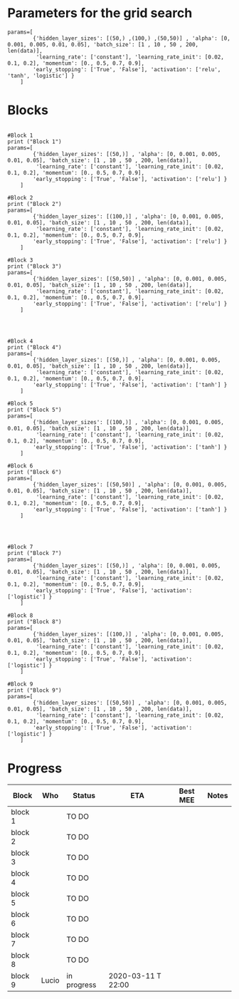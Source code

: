
Parameters for the grid search
===================================

```
params=[
        {'hidden_layer_sizes': [(50,) ,(100,) ,(50,50)] , 'alpha': [0, 0.001, 0.005, 0.01, 0.05], 'batch_size': [1 , 10 , 50 , 200, len(data)],
         'learning_rate': ['constant'], 'learning_rate_init': [0.02, 0.1, 0.2], 'momentum': [0., 0.5, 0.7, 0.9],
        'early_stopping': ['True', 'False'], 'activation': ['relu', 'tanh', 'logistic'] }     
    ]
```

Blocks
=========================

```

#Block 1
print ("Block 1")
params=[
        {'hidden_layer_sizes': [(50,)] , 'alpha': [0, 0.001, 0.005, 0.01, 0.05], 'batch_size': [1 , 10 , 50 , 200, len(data)],
         'learning_rate': ['constant'], 'learning_rate_init': [0.02, 0.1, 0.2], 'momentum': [0., 0.5, 0.7, 0.9],
        'early_stopping': ['True', 'False'], 'activation': ['relu'] }     
    ]

#Block 2
print ("Block 2")
params=[
        {'hidden_layer_sizes': [(100,)] , 'alpha': [0, 0.001, 0.005, 0.01, 0.05], 'batch_size': [1 , 10 , 50 , 200, len(data)],
         'learning_rate': ['constant'], 'learning_rate_init': [0.02, 0.1, 0.2], 'momentum': [0., 0.5, 0.7, 0.9],
        'early_stopping': ['True', 'False'], 'activation': ['relu'] }     
    ]

#Block 3
print ("Block 3")
params=[
        {'hidden_layer_sizes': [(50,50)] , 'alpha': [0, 0.001, 0.005, 0.01, 0.05], 'batch_size': [1 , 10 , 50 , 200, len(data)],
         'learning_rate': ['constant'], 'learning_rate_init': [0.02, 0.1, 0.2], 'momentum': [0., 0.5, 0.7, 0.9],
        'early_stopping': ['True', 'False'], 'activation': ['relu'] }     
    ]
	
	
	
	
#Block 4
print ("Block 4")
params=[
        {'hidden_layer_sizes': [(50,)] , 'alpha': [0, 0.001, 0.005, 0.01, 0.05], 'batch_size': [1 , 10 , 50 , 200, len(data)],
         'learning_rate': ['constant'], 'learning_rate_init': [0.02, 0.1, 0.2], 'momentum': [0., 0.5, 0.7, 0.9],
        'early_stopping': ['True', 'False'], 'activation': ['tanh'] }     
    ]

#Block 5
print ("Block 5")
params=[
        {'hidden_layer_sizes': [(100,)] , 'alpha': [0, 0.001, 0.005, 0.01, 0.05], 'batch_size': [1 , 10 , 50 , 200, len(data)],
         'learning_rate': ['constant'], 'learning_rate_init': [0.02, 0.1, 0.2], 'momentum': [0., 0.5, 0.7, 0.9],
        'early_stopping': ['True', 'False'], 'activation': ['tanh'] }     
    ]

#Block 6
print ("Block 6")
params=[
        {'hidden_layer_sizes': [(50,50)] , 'alpha': [0, 0.001, 0.005, 0.01, 0.05], 'batch_size': [1 , 10 , 50 , 200, len(data)],
         'learning_rate': ['constant'], 'learning_rate_init': [0.02, 0.1, 0.2], 'momentum': [0., 0.5, 0.7, 0.9],
        'early_stopping': ['True', 'False'], 'activation': ['tanh'] }     
    ]
	
	
	
	
#Block 7
print ("Block 7")
params=[
        {'hidden_layer_sizes': [(50,)] , 'alpha': [0, 0.001, 0.005, 0.01, 0.05], 'batch_size': [1 , 10 , 50 , 200, len(data)],
         'learning_rate': ['constant'], 'learning_rate_init': [0.02, 0.1, 0.2], 'momentum': [0., 0.5, 0.7, 0.9],
        'early_stopping': ['True', 'False'], 'activation': ['logistic'] }     
    ]

#Block 8
print ("Block 8")
params=[
        {'hidden_layer_sizes': [(100,)] , 'alpha': [0, 0.001, 0.005, 0.01, 0.05], 'batch_size': [1 , 10 , 50 , 200, len(data)],
         'learning_rate': ['constant'], 'learning_rate_init': [0.02, 0.1, 0.2], 'momentum': [0., 0.5, 0.7, 0.9],
        'early_stopping': ['True', 'False'], 'activation': ['logistic'] }     
    ]

#Block 9
print ("Block 9")
params=[
        {'hidden_layer_sizes': [(50,50)] , 'alpha': [0, 0.001, 0.005, 0.01, 0.05], 'batch_size': [1 , 10 , 50 , 200, len(data)],
         'learning_rate': ['constant'], 'learning_rate_init': [0.02, 0.1, 0.2], 'momentum': [0., 0.5, 0.7, 0.9],
        'early_stopping': ['True', 'False'], 'activation': ['logistic'] }     
    ]
```

Progress
==========================

| Block         | Who       | Status      | ETA                 | Best MEE           | Notes                     |
|---------------|-----------|-------------|---------------------|--------------------|---------------------------|
| block 1       |           | TO DO       |                     |                    |                           |
| block 2       |           | TO DO       |                     |                    |                           |
| block 3       |           | TO DO       |                     |                    |                           |
| block 4       |           | TO DO       |                     |                    |                           |
| block 5       |           | TO DO       |                     |                    |                           |
| block 6       |           | TO DO       |                     |                    |                           |
| block 7       |           | TO DO       |                     |                    |                           |
| block 8       |           | TO DO       |                     |                    |                           |
| block 9       | Lucio     | in progress | 2020-03-11 T 22:00  |                    |                           |


















